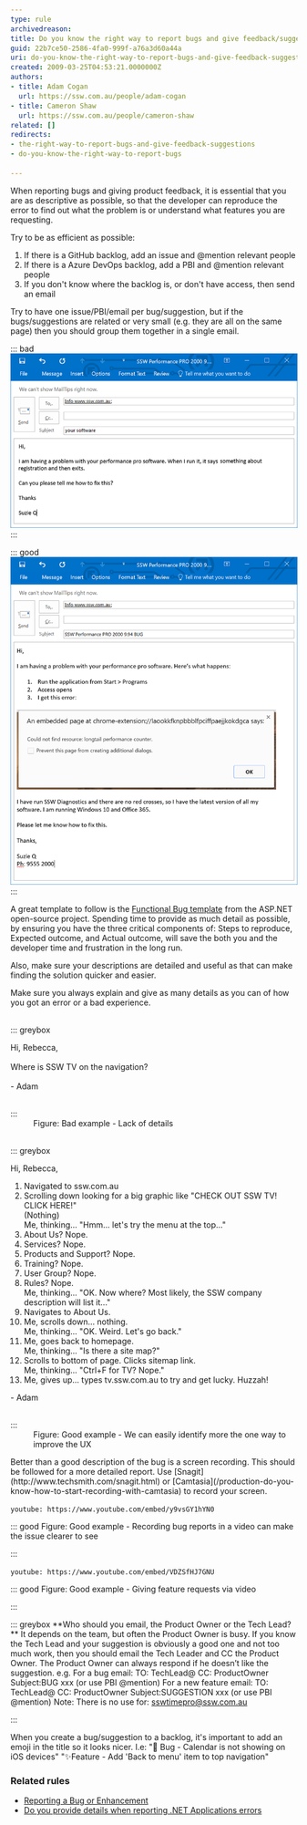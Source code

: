 ```yaml
---
type: rule
archivedreason: 
title: Do you know the right way to report bugs and give feedback/suggestions?
guid: 22b7ce50-2586-4fa0-999f-a76a3d60a44a
uri: do-you-know-the-right-way-to-report-bugs-and-give-feedback-suggestions
created: 2009-03-25T04:53:21.0000000Z
authors:
- title: Adam Cogan
  url: https://ssw.com.au/people/adam-cogan
- title: Cameron Shaw
  url: https://ssw.com.au/people/cameron-shaw
related: []
redirects:
- the-right-way-to-report-bugs-and-give-feedback-suggestions
- do-you-know-the-right-way-to-report-bugs

---
```


When reporting bugs and giving product feedback, it is essential that you are as descriptive as possible, so that the developer can reproduce the error to find out what the problem is or understand what features you are requesting.

Try to be as efficient as possible:

1. If there is a GitHub backlog, add an issue and @mention relevant people
2. If there is a Azure DevOps backlog, add a PBI and @mention relevant people
3. If you don't know where the backlog is, or don't have access, then send an email


Try to have one issue/PBI/email per bug/suggestion, but if the bugs/suggestions are related or very small (e.g. they are all on the same page) then you should group them together in a single email.

<!--endintro-->


::: bad  
![Figure: Bad Example - This email isn't going to help the developer much - it is vague and has no screen capture, and gives no alternate way for the developer to contact the user regarding the issue](do-you-know-the-right-way-to-report-bugs-bad-example.png)  
:::


::: good  
![Figure: Good Example - This email includes the product name and version, the category of the issue (BUG), a screen capture and contact number, and shows that the user's system is up to date](do-you-know-the-right-way-to-report-bugs-good-example.png)  
:::


A great template to follow is the [Functional Bug template](https://github.com/aspnet/Home/wiki/Functional-bug-template) from the ASP.NET open-source project. Spending time to provide as much detail as possible, by ensuring you have the three critical components of: Steps to reproduce, Expected outcome, and Actual outcome, will save the both you and the developer time and frustration in the long run. 


Also, make sure your descriptions are detailed and useful as that can make finding the solution quicker and easier.




Make sure you always explain and give as many details as you can of how you got an error or a bad experience.
<dl class="badImage"><dt><br>::: greybox<br><p>Hi, Rebecca, <br>
               <br>Where is SSW TV on the navigation?<br><br>- Adam  <br></p>  <br>:::<br></dt><dd>Figure: Bad example - Lack of details</dd></dl><dl class="goodImage"><dt><br>::: greybox<br><p>Hi, Rebecca,<br></p><ol><li>Navigated to ssw.com.au</li><li>Scrolling down looking for a big graphic like "CHECK OUT SSW TV! CLICK HERE!"<br>(Nothing)<br>Me, thinking… "Hmm… let's try the menu at the top..."</li><li>About Us? Nope.</li><li>Services? Nope.<br></li><li>Products and Support? Nope.</li><li>Training? Nope.</li><li>User Group? Nope.</li><li>Rules? Nope.<br>Me, thinking... "OK. Now where? Most likely, the SSW company description will list it..."</li><li>Navigates to About Us.</li><li>Me, scrolls down… nothing.<br>Me, thinking... "OK. Weird. Let's go back."</li><li>Me, goes back to homepage.<br>Me, thinking… "Is there a site map?"</li><li>Scrolls to bottom of page. Clicks sitemap link.<br>Me, thinking... "Ctrl+F for TV? Nope."</li><li>Me, gives up… types tv.ssw.com.au to try and get lucky. Huzzah!</li></ol><p>- Adam <br></p>  <br>:::<br></dt><dd>Figure: Good example - We can easily identify more the one way to improve the UX</dd></dl>
Better than a good description of the bug is a screen recording. This should be followed for a more detailed report. Use [Snagit](http://www.techsmith.com/snagit.html) or [Camtasia](/production-do-you-know-how-to-start-recording-with-camtasia) to record your screen.


`youtube: https://www.youtube.com/embed/y9vsGY1hYN0`
 

::: good
Figure: Good example - Recording bug reports in a video can make the issue clearer to see



:::


`youtube: https://www.youtube.com/embed/VDZSfHJ7GNU`
 

::: good
Figure: Good example - Giving feature requests via video


:::




::: greybox
 **Who should you email, the Product Owner or the Tech Lead?
** 
It depends on the team, but often the Product Owner is busy. If you know the Tech Lead and your suggestion is obviously a good one and not too much work, then you should email the Tech Leader and CC the Product Owner.
The Product Owner can always respond if he doesn’t like the suggestion.
e.g.
For a bug email:   TO: TechLead@  CC: ProductOwner  Subject:BUG xxx   (or use PBI @mention)
For a new feature email:  TO: TechLead@  CC: ProductOwner  Subject:SUGGESTION xxx  (or use PBI @mention)
Note: There is no use for: sswtimepro@ssw.com.au

:::



When you create a bug/suggestion to a backlog, it's important to add an emoji in the title so it looks nicer.
I.e: "🐛 Bug - Calendar is not showing on iOS devices" 
"✨Feature - Add 'Back to menu' item to top navigation"







### Related rules


* [Reporting a Bug or Enhancement](http://www.ssw.com.au/ssw/Standards/Support/bugreportorenhancement.aspx)
* [Do you provide details when reporting .NET Applications errors](/do-you-provide-details-when-reporting-net-applications-errors)
